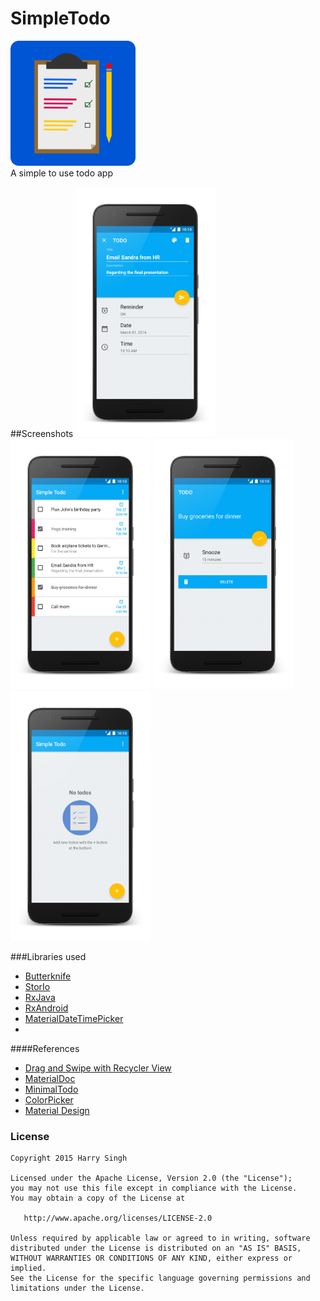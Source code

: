 # SimpleTodo
<img src="/app/src/main/res/drawable-nodpi/launcher.png" height="200px" />
<br>
A simple to use todo app

##Screenshots
<img src="/screenshots/screenshot_1.png" height="400px" />
<img src="/screenshots/screenshot_2.png" height="400px" />
<img src="/screenshots/screenshot_3.png" height="400px" />
<img src="/screenshots/screenshot_4.png" height="400px" />

###Libraries used
- [Butterknife](https://github.com/JakeWharton/butterknife)
- [StorIo](https://github.com/pushtorefresh/storio)
- [RxJava](https://github.com/ReactiveX/RxJava)
- [RxAndroid](https://github.com/ReactiveX/RxAndroid)
- [MaterialDateTimePicker](https://github.com/wdullaer/MaterialDateTimePicker)
- 
####References
- [Drag and Swipe with Recycler View](https://medium.com/@ipaulpro/drag-and-swipe-with-recyclerview-b9456d2b1aaf#.rcnephu1w)
- [MaterialDoc](http://www.materialdoc.com/)
- [MinimalTodo](https://github.com/avjinder/Minimal-Todo)
- [ColorPicker](http://www.materialdoc.com/color-picker)
- [Material Design](https://www.google.com/design/spec/material-design/introduction.html#introduction-goals)

### License

```
Copyright 2015 Harry Singh

Licensed under the Apache License, Version 2.0 (the "License");
you may not use this file except in compliance with the License.
You may obtain a copy of the License at

   http://www.apache.org/licenses/LICENSE-2.0

Unless required by applicable law or agreed to in writing, software
distributed under the License is distributed on an "AS IS" BASIS,
WITHOUT WARRANTIES OR CONDITIONS OF ANY KIND, either express or implied.
See the License for the specific language governing permissions and
limitations under the License.
